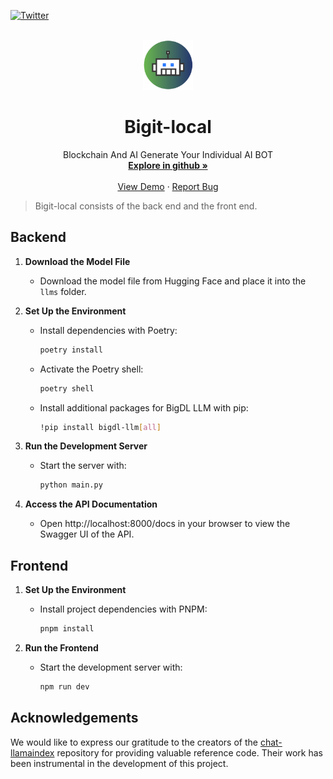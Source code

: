 <a name="readme-top"></a>

[![Twitter][twitter-shield]][twitter-url]

<br />
<div align="center">
  <a href="https://bigitapp.com/">
    <img src="frontend/public/logo.svg" alt="Logo" width="80" height="80">
  </a>

  <h1 align="center">Bigit-local</h1>

  <p align="center">
     Blockchain And AI Generate Your Individual AI BOT
    <br />
    <a href="https://github.com/BigitApp"><strong>Explore in github »</strong></a>
    <br />
    <br />
    <a href="https://bigitapp.com/">View Demo</a>
    ·
    <a href="mailto:support@bigitapp.com">Report Bug</a>
  </p>
</div>

> Bigit-local consists of the back end and the front end.

## Backend

1. **Download the Model File**
   - Download the model file from Hugging Face and place it into the `llms` folder.

2. **Set Up the Environment**
   - Install dependencies with Poetry:
     ```bash
     poetry install
     ```
   - Activate the Poetry shell:
     ```bash
     poetry shell
     ```
   - Install additional packages for BigDL LLM with pip:
     ```bash
     !pip install bigdl-llm[all]
     ```

3. **Run the Development Server**
   - Start the server with:
     ```bash
     python main.py
     ```

4. **Access the API Documentation**
   - Open http://localhost:8000/docs in your browser to view the Swagger UI of the API.

## Frontend

1. **Set Up the Environment**
   - Install project dependencies with PNPM:
     ```bash
     pnpm install
     ```

2. **Run the Frontend**
   - Start the development server with:
     ```bash
     npm run dev
     ```

## Acknowledgements

We would like to express our gratitude to the creators of the [chat-llamaindex](https://github.com/run-llama/chat-llamaindex) repository for providing valuable reference code. Their work has been instrumental in the development of this project.




[license-shield]: https://img.shields.io/github/license/AAooWW/Bigit?style=for-the-badge
[license-url]: https://github.com/AAooWW/Bigit/blob/main/LICENSE
[twitter-shield]: https://img.shields.io/twitter/follow/Bigit?style=social
[twitter-url]: https://x.com/BigitDapp